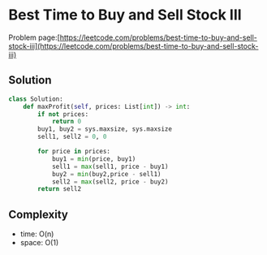 # Best Time to Buy and Sell Stock III

Problem page:[https://leetcode.com/problems/best-time-to-buy-and-sell-stock-iii](https://leetcode.com/problems/best-time-to-buy-and-sell-stock-iii)

## Solution

```python
class Solution:
    def maxProfit(self, prices: List[int]) -> int:
        if not prices:
            return 0
        buy1, buy2 = sys.maxsize, sys.maxsize
        sell1, sell2 = 0, 0

        for price in prices:
            buy1 = min(price, buy1)
            sell1 = max(sell1, price - buy1)
            buy2 = min(buy2,price - sell1)
            sell2 = max(sell2, price - buy2)
        return sell2
```

## Complexity

- time: O(n)
- space: O(1)
